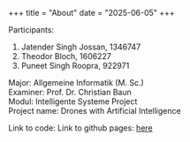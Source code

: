 +++
title = "About" 
date = "2025-06-05" 
+++

Participants:
1) Jatender Singh Jossan, 1346747 </br>
2) Theodor Bloch, 1606227 </br>
3) Puneet Singh Roopra, 922971 </br>

Major: Allgemeine Informatik (M. Sc.) </br>
Examiner: Prof. Dr. Christian Baun </br>
Modul: Intelligente Systeme Project </br>
Project name: Drones with Artificial Intelligence

Link to code: 
Link to github pages: [here](https://github.com/Frankfurt-UAS-AI-Drone/Frankfurt-UAS-AI-Drone.github.io)